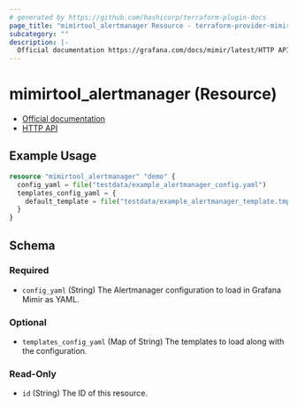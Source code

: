 ```yaml
---
# generated by https://github.com/hashicorp/terraform-plugin-docs
page_title: "mimirtool_alertmanager Resource - terraform-provider-mimirtool"
subcategory: ""
description: |-
  Official documentation https://grafana.com/docs/mimir/latest/HTTP API https://grafana.com/docs/mimir/latest/operators-guide/reference-http-api/#alertmanager
---
```


# mimirtool_alertmanager (Resource)

* [Official documentation](https://grafana.com/docs/mimir/latest/)
* [HTTP API](https://grafana.com/docs/mimir/latest/operators-guide/reference-http-api/#alertmanager)

## Example Usage

```terraform
resource "mimirtool_alertmanager" "demo" {
  config_yaml = file("testdata/example_alertmanager_config.yaml")
  templates_config_yaml = {
    default_template = file("testdata/example_alertmanager_template.tmpl")
  }
}
```

<!-- schema generated by tfplugindocs -->
## Schema

### Required

- `config_yaml` (String) The Alertmanager configuration to load in Grafana Mimir as YAML.

### Optional

- `templates_config_yaml` (Map of String) The templates to load along with the configuration.

### Read-Only

- `id` (String) The ID of this resource.


